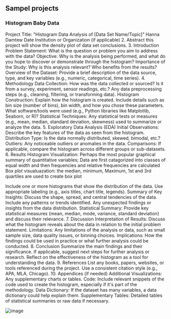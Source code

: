 ## Sampel projects
### Histogram Baby Data


Project Title: "Histogram Data Analysis of [Data Set Name/Topic]"
Hanna Damtew 
Date
Institution or Organization (if applicable)
2. Abstract
this project will show the density plot of data set 
conclusions.
3. Introduction
Problem Statement: What is the question or problem you aim to address with the data?
Objective: Why is the analysis being performed, and what do you hope to discover or demonstrate through the histogram?
Importance of the Study: Why is this analysis relevant? Who benefits from the results?
Overview of the Dataset: Provide a brief description of the data source, type, and key variables (e.g., numeric, categorical, time series).
4. Methodology
Data Collection:
How was the data collected or sourced? Is it from a survey, experiment, sensor readings, etc.?
Any data preprocessing steps (e.g., cleaning, filtering, or transforming data).
Histogram Construction:
Explain how the histogram is created.
Include details such as bin size (number of bins), bin width, and how you chose these parameters.
What software/tools were used (e.g., Python libraries like Matplotlib, Seaborn, or R)?
Statistical Techniques:
Any statistical tests or measures (e.g., mean, median, standard deviation, skewness) used to summarize or analyze the data.
5. Exploratory Data Analysis (EDA)
Initial Observations: Describe the key features of the data as seen from the histogram.
Distribution Type: Is the data normally distributed, skewed, bimodal, etc.?
Outliers: Any noticeable outliers or anomalies in the data.
Comparisons: If applicable, compare the histogram across different groups or sub-datasets.
6. Results
Histogram Visualization:
Perhaps the most popular graphical summary of quantitative variables; Data are first catagorized into classes of equal width and then frequencies and relative frequencies are calculated 
Box plot visualuazation:
the median, minimum, Maximum, 1st and 3rd quartiles are used to create box plot 

Include one or more histograms that show the distribution of the data.
Use appropriate labeling (e.g., axis titles, chart title, legends).
Summary of Key Insights:
Discuss the shape, spread, and central tendencies of the data.
Include any patterns or trends identified.
Any unexpected findings or insights from the data distribution.
Statistical Summary:
Provide key statistical measures (mean, median, mode, variance, standard deviation) and discuss their relevance.
7. Discussion
Interpretation of Results: Discuss what the histogram reveals about the data in relation to the initial problem statement.
Limitations: Any limitations of the analysis or data, such as small sample size, data quality issues, or binning choices.
Implications: How the findings could be used in practice or what further analysis could be conducted.
8. Conclusion
Summarize the main findings and their significance.
If applicable, suggest next steps for further analysis or research.
Reflect on the effectiveness of the histogram as a tool for understanding the data.
9. References
List any books, papers, websites, or tools referenced during the project. Use a consistent citation style (e.g., APA, MLA, Chicago).
10. Appendices (if needed)
Additional Visualizations: Any supplementary charts or tables.
Code: Include relevant snippets of the code used to create the histogram, especially if it's part of the methodology.
Data Dictionary: If the dataset has many variables, a data dictionary could help explain them.
Supplementary Tables: Detailed tables of statistical summaries or raw data if necessary.

![image](https://github.com/user-attachments/assets/28f552ab-bbfc-4dc2-b002-0f3503ab2c8c)

